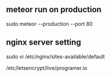 
## meteor run on production
sudo meteor --production --port 80

## nginx server setting
sudo vi /etc/nginx/sites-available/default

 /etc/letsencrypt/live/programer.io
